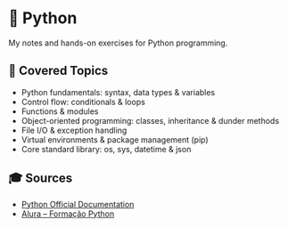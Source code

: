 # 🐍 Python

My notes and hands-on exercises for Python programming.

## 📘 Covered Topics

- Python fundamentals: syntax, data types & variables
- Control flow: conditionals & loops
- Functions & modules
- Object-oriented programming: classes, inheritance & dunder methods
- File I/O & exception handling
- Virtual environments & package management (pip)
- Core standard library: os, sys, datetime & json

## 🎓 Sources

- [Python Official Documentation](https://docs.python.org/3)
- [Alura – Formação Python](https://www.alura.com.br)
